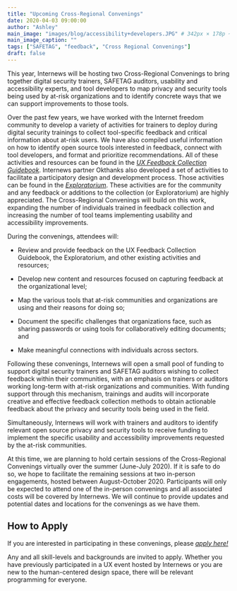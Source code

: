 ```yaml
---
title: "Upcoming Cross-Regional Convenings"
date: 2020-04-03 09:00:00
author: "Ashley"
main_image: "images/blog/accessibility+developers.JPG" # 342px × 178p ~2x1
main_image_caption: ""
tags: ["SAFETAG", "feedback", "Cross Regional Convenings"]
draft: false
---
```


This year, Internews will be hosting two Cross-Regional Convenings to bring together digital security trainers, SAFETAG auditors, usability and accessibility experts, and tool developers to map privacy and security tools being used by at-risk organizations and to identify concrete ways that we can support improvements to those tools.

Over the past few years, we have worked with the Internet freedom community to develop a variety of activities for trainers to deploy during digital security trainings to collect tool-specific feedback and critical information about at-risk users. We have also compiled useful information on how to identify open source tools interested in feedback, connect with tool developers, and format and prioritize recommendations. All of these activities and resources can be found in the [*UX Feedback Collection Guidebook*](https://usable.tools/guidebook). Internews partner Okthanks also developed a set of activities to facilitate a participatory design and development process. Those activities can be found in the [*Exploratorium*](https://okthanks.com/exploratorium). These activities are for the community and any feedback or additions to the collection (or Exploratorium) are highly appreciated. The Cross-Regional Convenings will build on this work, expanding the number of individuals trained in feedback collection and increasing the number of tool teams implementing usability and accessibility improvements.

During the convenings, attendees will:

-   Review and provide feedback on the UX Feedback Collection Guidebook, the Exploratorium, and other existing activities and resources;

-   Develop new content and resources focused on capturing feedback at the organizational level; 

-   Map the various tools that at-risk communities and organizations are using and their reasons for doing so; 

-   Document the specific challenges that organizations face, such as sharing passwords or using tools for collaboratively editing documents; and

-   Make meaningful connections with individuals across sectors. 

Following these convenings, Internews will open a small pool of funding to support digital security trainers and SAFETAG auditors wishing to collect feedback within their communities, with an emphasis on trainers or auditors working long-term with at-risk organizations and communities. With funding support through this mechanism, trainings and audits will incorporate creative and effective feedback collection methods to obtain actionable feedback about the privacy and security tools being used in the field.

Simultaneously, Internews will work with trainers and auditors to identify relevant open source privacy and security tools to receive funding to implement the specific usability and accessibility improvements requested by the at-risk communities.

At this time, we are planning to hold certain sessions of the Cross-Regional Convenings virtually over the summer (June-July 2020). If it is safe to do so, we hope to facilitate the remaining sessions at two in-person engagements, hosted between August-October 2020. Participants will only be expected to attend one of the in-person convenings and all associated costs will be covered by Internews. We will continue to provide updates and potential dates and locations for the convenings as we have them. 

## How to Apply 

If you are interested in participating in these convenings, please [*apply here!*](https://docs.google.com/forms/d/e/1FAIpQLSeMCH6GJRtMNhNniXHuqSPK1r2qpSVZI2rr5MxqPfROZcX3xw/viewform?usp=sf_link)

Any and all skill-levels and backgrounds are invited to apply. Whether you have previously participated in a UX event hosted by Internews or you are new to the human-centered design space, there will be relevant programming for everyone.
